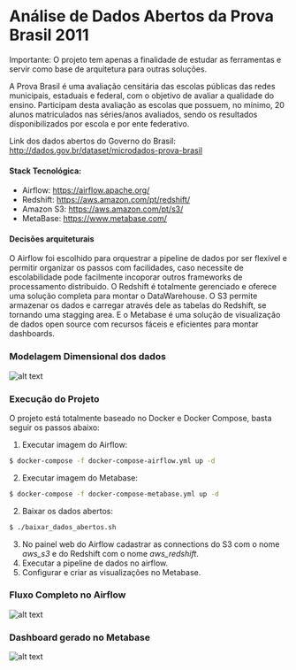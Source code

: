 # Análise de Dados Abertos da Prova Brasil 2011

Importante: O projeto tem apenas a finalidade de estudar as ferramentas e servir como base de arquitetura para outras soluções.

A Prova Brasil é uma avaliação censitária das escolas públicas das redes municipais, estaduais e federal, com o objetivo de avaliar a qualidade do ensino. Participam desta avaliação as escolas que possuem, no mínimo, 20 alunos matriculados nas séries/anos avaliados, sendo os resultados disponibilizados por escola e por ente federativo.

Link dos dados abertos do Governo do Brasil: http://dados.gov.br/dataset/microdados-prova-brasil 

#### Stack Tecnológica: 
- Airflow: https://airflow.apache.org/
- Redshift: https://aws.amazon.com/pt/redshift/
- Amazon S3: https://aws.amazon.com/pt/s3/
- MetaBase: https://www.metabase.com/

#### Decisões arquiteturais
O Airflow foi escolhido para orquestrar a pipeline de dados por ser flexível e permitir organizar os passos com facilidades, caso necessite de escolabilidade pode facilmente incoporar outros frameworks de processamento distribuido. 
O Redshift é totalmente gerenciado e oferece uma solução completa para montar o DataWarehouse. 
O S3 permite armazenar os dados e carregar através dele as tabelas do Redshift, se tornando uma stagging area.
E o Metabase é uma solução de visualização de dados open source com recursos fáceis e eficientes para montar dashboards.
    
### Modelagem Dimensional dos dados

![alt text](https://github.com/cicerojmm/analiseDadosAbertosProvaBrasil/blob/master/images/modelagem-dimensional.png?raw=true)

### Execução do Projeto
O projeto está totalmente baseado no Docker e Docker Compose, basta seguir os passos abaixo:
1. Executar imagem do Airflow: 
```sh
$ docker-compose -f docker-compose-airflow.yml up -d
```
2. Executar imagem do Metabase: 
```sh
$ docker-compose -f docker-compose-metabase.yml up -d
```
2. Baixar os dados abertos: 
```sh
$ ./baixar_dados_abertos.sh
```
3. No painel web do Airflow cadastrar as connections do S3 com o nome *aws_s3* e do Redshift com o nome *aws_redshift*.
4. Executar a pipeline de dados no airflow.
5. Configurar e criar as visualizações no Metabase.

### Fluxo Completo no Airflow
![alt text](https://github.com/cicerojmm/analiseDadosAbertosProvaBrasil/blob/master/images/pipeline-completa-airflow.png?raw=true)

### Dashboard gerado no Metabase
![alt text](https://github.com/cicerojmm/analiseDadosAbertosProvaBrasil/blob/master/images/dashboard-metabase.png?raw=true)
